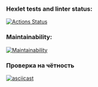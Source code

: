 ### Hexlet tests and linter status:
[![Actions Status](https://github.com/warmmark/frontend-project-44/actions/workflows/hexlet-check.yml/badge.svg)](https://github.com/warmmark/frontend-project-44/actions)

### Maintainability:
[![Maintainability](https://api.codeclimate.com/v1/badges/7a7f169d4f50d5d0b608/maintainability)](https://codeclimate.com/github/warmmark/frontend-project-44/maintainability)

### Проверка на чётность
[![asciicast](https://asciinema.org/a/qPD4SX2E83TpP4UdZDpJ6a2sS.svg)](https://asciinema.org/a/qPD4SX2E83TpP4UdZDpJ6a2sS)